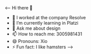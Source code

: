 <-- Hi there 👋

- 🔭 I worked at the company Resolve
- 🌱 I’m currently learning in Platzi
- 💬 Ask me about design
- 📫 How to reach me: 3005981431
- 😄 Pronouns: Xio
- ⚡ Fun fact: I like hamsters
-->
